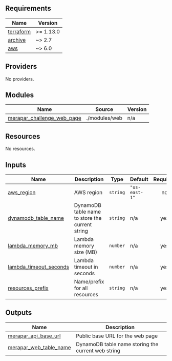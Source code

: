<!-- BEGIN_TF_DOCS -->
## Requirements

| Name | Version |
|------|---------|
| <a name="requirement_terraform"></a> [terraform](#requirement\_terraform) | >= 1.13.0 |
| <a name="requirement_archive"></a> [archive](#requirement\_archive) | ~> 2.7 |
| <a name="requirement_aws"></a> [aws](#requirement\_aws) | ~> 6.0 |

## Providers

No providers.

## Modules

| Name | Source | Version |
|------|--------|---------|
| <a name="module_merapar_challenge_web_page"></a> [merapar\_challenge\_web\_page](#module\_merapar\_challenge\_web\_page) | ./modules/web | n/a |

## Resources

No resources.

## Inputs

| Name | Description | Type | Default | Required |
|------|-------------|------|---------|:--------:|
| <a name="input_aws_region"></a> [aws\_region](#input\_aws\_region) | AWS region | `string` | `"us-east-1"` | no |
| <a name="input_dynamodb_table_name"></a> [dynamodb\_table\_name](#input\_dynamodb\_table\_name) | DynamoDB table name to store the current string | `string` | n/a | yes |
| <a name="input_lambda_memory_mb"></a> [lambda\_memory\_mb](#input\_lambda\_memory\_mb) | Lambda memory size (MB) | `number` | n/a | yes |
| <a name="input_lambda_timeout_seconds"></a> [lambda\_timeout\_seconds](#input\_lambda\_timeout\_seconds) | Lambda timeout in seconds | `number` | n/a | yes |
| <a name="input_resources_prefix"></a> [resources\_prefix](#input\_resources\_prefix) | Name/prefix for all resources | `string` | n/a | yes |

## Outputs

| Name | Description |
|------|-------------|
| <a name="output_merapar_api_base_url"></a> [merapar\_api\_base\_url](#output\_merapar\_api\_base\_url) | Public base URL for the web page |
| <a name="output_merapar_web_table_name"></a> [merapar\_web\_table\_name](#output\_merapar\_web\_table\_name) | DynamoDB table name storing the current web string |
<!-- END_TF_DOCS -->